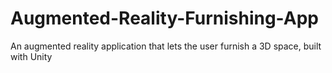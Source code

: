 # Augmented-Reality-Furnishing-App
An augmented reality application that lets the user furnish a 3D space, built with Unity
